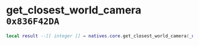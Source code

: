 # get_closest_world_camera `0x836F42DA`

```lua
local result --[[ integer ]] = natives.core.get_closest_world_camera(_unk0 --[[ integer ]], _unk1 --[[ integer ]], _unk2 --[[ integer ]], _unk3 --[[ integer ]])
```